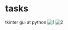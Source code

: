 # tasks
tkinter gui at python
![1](https://user-images.githubusercontent.com/111512551/185460362-fdcc914d-99ba-4c50-a88d-ace2f1a3739c.PNG)
![2](https://user-images.githubusercontent.com/111512551/185460381-1d9a4c60-697d-4d71-8117-c3904e0f2780.PNG)
